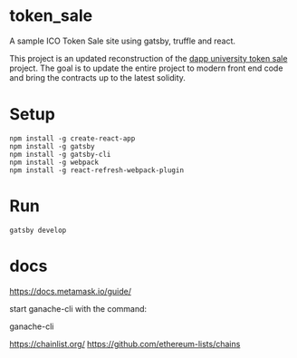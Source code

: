 # token_sale
A sample ICO Token Sale site using gatsby, truffle and react. 

This project is an updated reconstruction of the [dapp university token sale](https://github.com/dappuniversity/token_sale) project. The goal is to update the entire project to modern front end code and bring the contracts up to the latest solidity. 


# Setup

```shell
npm install -g create-react-app
npm install -g gatsby
npm install -g gatsby-cli
npm install -g webpack
npm install -g react-refresh-webpack-plugin

```

# Run

```shell
gatsby develop

```

# docs

https://docs.metamask.io/guide/

start ganache-cli with the command:

ganache-cli

https://chainlist.org/
https://github.com/ethereum-lists/chains